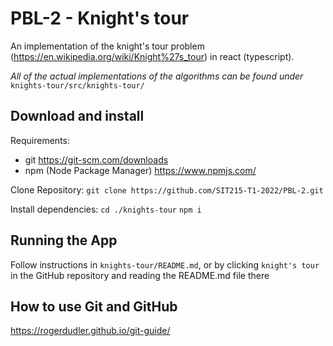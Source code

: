 # PBL-2 - Knight's tour

An implementation of the knight's tour problem
(<https://en.wikipedia.org/wiki/Knight%27s_tour>) in react (typescript).

*All of the actual implementations of the algorithms can be found under*
`knights-tour/src/knights-tour/`

## Download and install

Requirements:

* git <https://git-scm.com/downloads>
* npm (Node Package Manager) <https://www.npmjs.com/>

Clone Repository: `git clone https://github.com/SIT215-T1-2022/PBL-2.git`

Install dependencies: `cd ./knights-tour` `npm i`

## Running the App

Follow instructions in `knights-tour/README.md`, or by clicking `knight's tour`
in the GitHub repository and reading the README.md file there

## How to use Git and GitHub

<https://rogerdudler.github.io/git-guide/>
